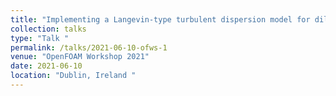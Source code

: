 ```yaml
---
title: "Implementing a Langevin-type turbulent dispersion model for dilute particle-laden flows "
collection: talks
type: "Talk "
permalink: /talks/2021-06-10-ofws-1
venue: "OpenFOAM Workshop 2021"
date: 2021-06-10
location: "Dublin, Ireland "
---
```

